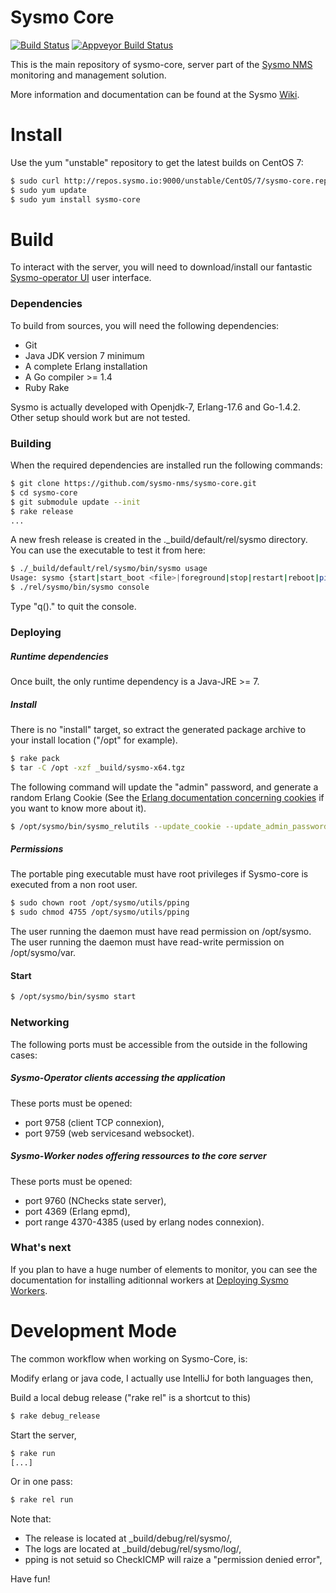 Sysmo Core
==========
[![Build Status](https://travis-ci.org/sysmo-nms/sysmo-core.svg?branch=master)](https://travis-ci.org/sysmo-nms/sysmo-core)
[![Appveyor Build Status](https://ci.appveyor.com/api/projects/status/github/sysmo-nms/sysmo-core?branch=master&svg=true)](https://ci.appveyor.com/project/ssbx/sysmo-core)

This is the main repository of sysmo-core, server part of the [Sysmo NMS](http://www.sysmo.io) monitoring and management solution.

More information and documentation can be found at the Sysmo [Wiki](https://github.com/sysmo-nms/sysmo-nms.github.io/wiki).

Install
=======
Use the yum "unstable" repository to get the latest builds on CentOS 7:
```sh
$ sudo curl http://repos.sysmo.io:9000/unstable/CentOS/7/sysmo-core.repo > /etc/yum.repos.d/sysmo-core.repo
$ sudo yum update
$ sudo yum install sysmo-core
```

Build
=====
To interact with the server, you will need to download/install our fantastic [Sysmo-operator UI](http://www.sysmo.io/Downloads) user interface.

### Dependencies
To build from sources, you will need the following dependencies:
* Git
* Java JDK version 7 minimum
* A complete Erlang installation
* A Go compiler >= 1.4
* Ruby Rake

Sysmo is actually developed with Openjdk-7, Erlang-17.6 and Go-1.4.2. Other setup should work but are not tested.

### Building

When the required dependencies are installed run the following commands:
```sh
$ git clone https://github.com/sysmo-nms/sysmo-core.git
$ cd sysmo-core
$ git submodule update --init
$ rake release
...
```
A new fresh release is created in the ._build/default/rel/sysmo directory. You can use the executable to test it from here:
```sh
$ ./_build/default/rel/sysmo/bin/sysmo usage
Usage: sysmo {start|start_boot <file>|foreground|stop|restart|reboot|ping|console|getpid|console_clean|console_boot <file>|attach|eval|remote_console|upgrade}
$ ./rel/sysmo/bin/sysmo console
```
Type "q()." to quit the console.

### Deploying

##### Runtime dependencies
Once built, the only runtime dependency is a Java-JRE >= 7.


##### Install #####
There is no "install" target, so extract the generated package archive to your install location ("/opt" for example).
```sh
$ rake pack
$ tar -C /opt -xzf _build/sysmo-x64.tgz
```
The following command will update the "admin" password, and generate a random Erlang Cookie (See the [Erlang documentation concerning cookies](http://erlang.org/doc/reference_manual/distributed.html#id87463) if you want to know more about it).
```sh
$ /opt/sysmo/bin/sysmo_relutils --update_cookie --update_admin_password="secretpassword"
```

##### Permissions #####
The portable ping executable must have root privileges if Sysmo-core is executed from a non root user.

```sh
$ sudo chown root /opt/sysmo/utils/pping
$ sudo chmod 4755 /opt/sysmo/utils/pping
```

The user running the daemon must have read permission on /opt/sysmo.
The user running the daemon must have read-write permission on /opt/sysmo/var.

#### Start ####
```sh
$ /opt/sysmo/bin/sysmo start
```

### Networking
The following ports must be accessible from the outside in the following cases:

##### Sysmo-Operator clients accessing the application
These ports must be opened:
* port 9758 (client TCP connexion),
* port 9759 (web servicesand websocket).

##### Sysmo-Worker nodes offering ressources to the core server
These ports must be opened:
* port 9760 (NChecks state server),
* port 4369 (Erlang epmd),
* port range 4370-4385 (used by erlang nodes connexion).

### What's next
If you plan to have a huge number of elements to monitor, you can see the documentation for installing aditionnal workers at [Deploying Sysmo Workers](https://github.com/sysmo-nms/sysmo-nms.github.io/wiki/Deploying-Sysmo-Workers).


Development Mode
================
The common workflow when working on Sysmo-Core, is:

Modify erlang or java code, I actually use IntelliJ for both languages then,

Build a local debug release ("rake rel" is a shortcut to this)
```sh
$ rake debug_release
```

Start the server,
```sh
$ rake run
[...]
```

Or in one pass:
```sh
$ rake rel run
```

Note that:
- The release is located at _build/debug/rel/sysmo/,
- The logs are located at _build/debug/rel/sysmo/log/,
- pping is not setuid so CheckICMP will raize a "permission denied error",

Have fun!

